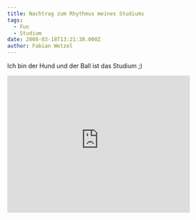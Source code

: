 ```yaml
---
title: Nachtrag zum Rhythmus meines Studiums
tags:
  - Fun
  - Studium
date: 2008-03-18T13:21:38.000Z
author: Fabian Wetzel
---
```


Ich bin der Hund und der Ball ist das Studium ;)
<iframe src="http://www.youtube.com/embed/4PcL6-mjRNk" frameborder="0" width="420" height="315"></iframe>


